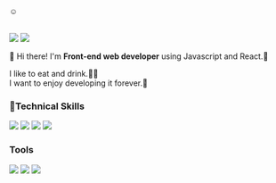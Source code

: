 ☺
</br>
</br>


<a href="psoyeongg@gmail.com"><img src="https://img.shields.io/badge/psoyeongg@gmail.com-ea4536?style=flat-square&logo=Gmail&logoColor=white"/></a> <a href="https://www.instagram.com/_smile_bread/?hl=ko"><img src="https://img.shields.io/badge/@__smile__bread-db436e?style=flat-square&logo=Instagram&logoColor=white"/></a>

👋 Hi there! I'm <b>Front-end web developer</b> using Javascript and React.💙

I like to eat and drink.🍖🍻 </br>
I want to enjoy developing it forever.💓 


### 💪Technical Skills
<img src="https://img.shields.io/badge/Javascript-de9d27?style=flat-square&logo=Javascript&logoColor=white"/> <img src="https://img.shields.io/badge/React-17b6e7?style=flat-square&logo=React&logoColor=white"/> <img src="https://img.shields.io/badge/Java-e42c2e?style=flat-square&logo=Java&logoColor=white"/> <img src="https://img.shields.io/badge/SCRATCH-f7a618?style=flat-square&logo=Scratch&logoColor=white"/> 

### Tools
<img src="https://img.shields.io/badge/IntelliJ-black?style=flat-square&logo=IntelliJ IDEA&logoColor=white"/> <img src="https://img.shields.io/badge/Visual Studio Code-2588cf?style=flat-square&logo=Visual Studio Code&logoColor=white"/> <img src="https://img.shields.io/badge/Git-e84e31?style=flat-square&logo=Git&logoColor=white"/>


<!--
**psoyeongg/psoyeongg** is a ✨ _special_ ✨ repository because its `README.md` (this file) appears on your GitHub profile.

Here are some ideas to get you started:

- 🔭 I’m currently working on ...
- 🌱 I’m currently learning ...
- 👯 I’m looking to collaborate on ...
- 🤔 I’m looking for help with ...
- 💬 Ask me about ...
- 📫 How to reach me: ...
- 😄 Pronouns: ...
- ⚡ Fun fact: ...
-->
